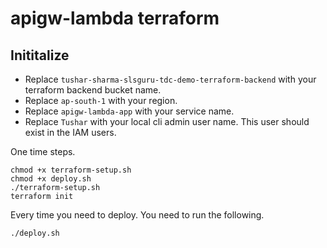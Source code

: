 # apigw-lambda terraform

## Inititalize

- Replace `tushar-sharma-slsguru-tdc-demo-terraform-backend` with your terraform backend bucket name.
- Replace `ap-south-1` with your region.
- Replace `apigw-lambda-app` with your service name.
- Replace `Tushar` with your local cli admin user name. This user should exist in the IAM users.

One time steps.

```shell
chmod +x terraform-setup.sh
chmod +x deploy.sh
./terraform-setup.sh
terraform init
```

Every time you need to deploy. You need to run the following.

```shell
./deploy.sh
```

